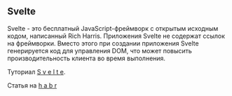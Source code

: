 ## Svelte

Svelte - это бесплатный JavaScript-фреймворк с открытым исходным кодом, написанный Rich Harris. Приложения Svelte не содержат ссылок на фреймворки. Вместо этого при создании приложения Svelte генерируется код для управления DOM, что может повысить производительность клиента во время выполнения.

Туториал [S v e l t e](https://svelte.dev/examples#if-blocks).

Статья на [h a b r](https://habr.com/ru/post/469361/)